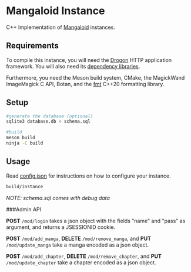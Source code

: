 # Mangaloid Instance

C++ Implementation of [Mangaloid](https://github.com/a-manga-thing/documentation) instances.

## Requirements

To compile this instance, you will need the [Drogon](https://github.com/an-tao/drogon) HTTP application framework. You will also need its [dependency libraries](https://github.com/an-tao/drogon/wiki/ENG-02-Installation#Library-Dependencies).

Furthermore, you need the Meson build system, CMake, the MagickWand ImageMagick C API, Botan, and the [fmt](https://github.com/fmtlib/fmt) C++20 formatting library.

## Setup

```bash
#generate the database (optional)
sqlite3 database.db < schema.sql

#build
meson build
ninja -C build
```

## Usage

Read [config.json](config.json) for instructions on how to configure your instance.

```bash
build/instance
```

*NOTE: schema.sql comes with debug data*

###Admin API

__POST__ `/mod/login` takes a json object with the fields "name" and "pass" as argument, and returns a JSESSIONID cookie.

__POST__ `/mod/add_manga`, __DELETE__ `/mod/remove_manga`, and __PUT__ `/mod/update_manga` take a manga encoded as a json object.

__POST__ `/mod/add_chapter`, __DELETE__ `/mod/remove_chapter`, and __PUT__ `/mod/update_chapter` take a chapter encoded as a json object.

